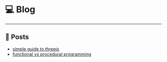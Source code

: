# 💻 Blog
___

## 📝 Posts
- [simple guide to threejs](?threejs_simple_guide)
- [functional vs procedural programming](?functional_vs_procedural)